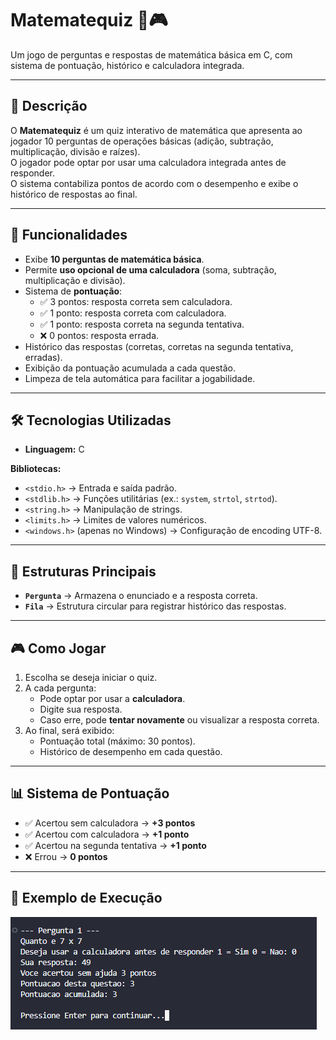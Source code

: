 # Matematequiz 🧮🎮

Um jogo de perguntas e respostas de matemática básica em C, com sistema de pontuação, histórico e calculadora integrada.

---

## 📌 Descrição
O **Matematequiz** é um quiz interativo de matemática que apresenta ao jogador 10 perguntas de operações básicas (adição, subtração, multiplicação, divisão e raízes).  
O jogador pode optar por usar uma calculadora integrada antes de responder.  
O sistema contabiliza pontos de acordo com o desempenho e exibe o histórico de respostas ao final.

---

## 🎯 Funcionalidades
- Exibe **10 perguntas de matemática básica**.  
- Permite **uso opcional de uma calculadora** (soma, subtração, multiplicação e divisão).  
- Sistema de **pontuação**:  
  - ✅ 3 pontos: resposta correta sem calculadora.  
  - ✅ 1 ponto: resposta correta com calculadora.  
  - ✅ 1 ponto: resposta correta na segunda tentativa.  
  - ❌ 0 pontos: resposta errada.  
- Histórico das respostas (corretas, corretas na segunda tentativa, erradas).  
- Exibição da pontuação acumulada a cada questão.  
- Limpeza de tela automática para facilitar a jogabilidade.  

---

## 🛠️ Tecnologias Utilizadas
- **Linguagem:** C  

**Bibliotecas:**
- `<stdio.h>` → Entrada e saída padrão.  
- `<stdlib.h>` → Funções utilitárias (ex.: `system`, `strtol`, `strtod`).  
- `<string.h>` → Manipulação de strings.  
- `<limits.h>` → Limites de valores numéricos.  
- `<windows.h>` (apenas no Windows) → Configuração de encoding UTF-8.  

---

## 📖 Estruturas Principais
- **`Pergunta`** → Armazena o enunciado e a resposta correta.  
- **`Fila`** → Estrutura circular para registrar histórico das respostas.  

---

## 🎮 Como Jogar
1. Escolha se deseja iniciar o quiz.  
2. A cada pergunta:  
   - Pode optar por usar a **calculadora**.  
   - Digite sua resposta.  
   - Caso erre, pode **tentar novamente** ou visualizar a resposta correta.  
3. Ao final, será exibido:  
   - Pontuação total (máximo: 30 pontos).  
   - Histórico de desempenho em cada questão.  

---

## 📊 Sistema de Pontuação
- ✅ Acertou sem calculadora → **+3 pontos**  
- ✅ Acertou com calculadora → **+1 ponto**  
- ✅ Acertou na segunda tentativa → **+1 ponto**  
- ❌ Errou → **0 pontos**  

---

## 📌 Exemplo de Execução
![Exemplo de execução](image.png)
